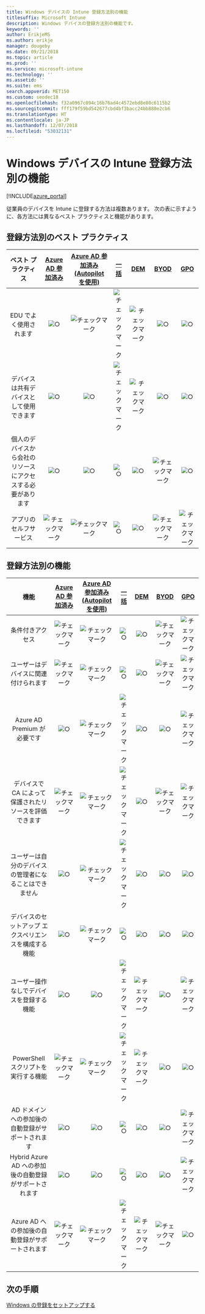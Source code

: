 ```yaml
---
title: Windows デバイスの Intune 登録方法別の機能
titlesuffix: Microsoft Intune
description: Windows デバイスの登録方法別の機能です。
keywords: ''
author: ErikjeMS
ms.author: erikje
manager: dougeby
ms.date: 09/21/2018
ms.topic: article
ms.prod: ''
ms.service: microsoft-intune
ms.technology: ''
ms.assetid: ''
ms.suite: ems
search.appverid: MET150
ms.custom: seodec18
ms.openlocfilehash: f32a0967c094c16b76ad4c4572ebd8e80c6115b2
ms.sourcegitcommit: fff179f59bd542677cbd4bf3bacc24bb880e2cb6
ms.translationtype: HT
ms.contentlocale: ja-JP
ms.lasthandoff: 12/07/2018
ms.locfileid: "53032131"
---
```

# <a name="intune-enrollment-method-capabilities-for-windows-devices"></a>Windows デバイスの Intune 登録方法別の機能
[!INCLUDE[azure_portal](./includes/azure_portal.md)]

従業員のデバイスを Intune に登録する方法は複数あります。 次の表に示すように、各方法には異なるベスト プラクティスと機能があります。

## <a name="best-practices-by-enrollment-method"></a>登録方法別のベスト プラクティス
| **ベスト プラクティス** | **[Azure AD 参加済み](windows-enroll.md#enable-windows-10-automatic-enrollment)**|**[Azure AD 参加済み (Autopilot を使用)](enrollment-autopilot.md)** |**[一括](windows-bulk-enroll.md)**|**[DEM](device-enrollment-manager-enroll.md)** | **[BYOD](device-enrollment.md#bring-your-own-device)** | **[GPO](https://docs.microsoft.com/windows/client-management/mdm/enroll-a-windows-10-device-automatically-using-group-policy)** |
|:---:|:---:|:---:|:---:|:---:|:---:|:---:|
|EDU でよく使用されます|![○](media/xmark.png)|![チェックマーク](media/checkmark.png)|![チェックマーク](media/checkmark.png)|![チェックマーク](media/checkmark.png)|![○](media/xmark.png)|![○](media/xmark.png)|
|デバイスは共有デバイスとして使用できます|![○](media/xmark.png)|![○](media/xmark.png)|![チェックマーク](media/checkmark.png)|![チェックマーク](media/checkmark.png)|![○](media/xmark.png)|![○](media/xmark.png)|
|個人のデバイスから会社のリソースにアクセスする必要があります|![○](media/xmark.png)|![○](media/xmark.png)|![○](media/xmark.png)|![○](media/xmark.png)|![チェックマーク](media/checkmark.png)|![○](media/xmark.png)|
|アプリのセルフサービス|![チェックマーク](media/checkmark.png)|![チェックマーク](media/checkmark.png)|![○](media/xmark.png)|![○](media/xmark.png)|![チェックマーク](media/checkmark.png)|![チェックマーク](media/checkmark.png)|

## <a name="capabilities-by-enrollment-method"></a>登録方法別の機能

| **機能** | **[Azure AD 参加済み](windows-enroll.md#enable-windows-10-automatic-enrollment)**|**[Azure AD 参加済み (Autopilot を使用)](enrollment-autopilot.md)** |**[一括](windows-bulk-enroll.md)**|**[DEM](device-enrollment-manager-enroll.md)** | **[BYOD](device-enrollment.md#bring-your-own-device)** | **[GPO](https://docs.microsoft.com/windows/client-management/mdm/enroll-a-windows-10-device-automatically-using-group-policy)** |
|:---:|:---:|:---:|:---:|:---:|:---:|:---:|
|条件付きアクセス                                      |![チェックマーク](media/checkmark.png)|![チェックマーク](media/checkmark.png)|![○](media/xmark.png)|![○](media/xmark.png)|![チェックマーク](media/checkmark.png)|![チェックマーク](media/checkmark.png)|
|ユーザーはデバイスに関連付けられます                    |![チェックマーク](media/checkmark.png)|![チェックマーク](media/checkmark.png)|![○](media/xmark.png)|![○](media/xmark.png)|![チェックマーク](media/checkmark.png)|![チェックマーク](media/checkmark.png)|
|Azure AD Premium が必要です                               |![○](media/xmark.png)|![チェックマーク](media/checkmark.png)|![チェックマーク](media/checkmark.png)|![○](media/xmark.png)|![○](media/xmark.png)|![チェックマーク](media/checkmark.png)|
|デバイスで CA によって保護されたリソースを評価できます             |![チェックマーク](media/checkmark.png)|![チェックマーク](media/checkmark.png)|![チェックマーク](media/checkmark.png)|![○](media/xmark.png)|![チェックマーク](media/checkmark.png)|![チェックマーク](media/checkmark.png)|
|ユーザーは自分のデバイスの管理者になることはできません               |![○](media/xmark.png)|![チェックマーク](media/checkmark.png)|![チェックマーク](media/checkmark.png)|![○](media/xmark.png)|![○](media/xmark.png)|![○](media/xmark.png)|
|デバイスのセットアップ エクスペリエンスを構成する機能        |![○](media/xmark.png)|![チェックマーク](media/checkmark.png)|![○](media/xmark.png)|![○](media/xmark.png)|![○](media/xmark.png)|![○](media/xmark.png)|
|ユーザー操作なしでデバイスを登録する機能      |![○](media/xmark.png)|![○](media/xmark.png)|![チェックマーク](media/checkmark.png)|![チェックマーク](media/checkmark.png)|![○](media/xmark.png)|![チェックマーク](media/checkmark.png)|
|PowerShell スクリプトを実行する機能                       |![チェックマーク](media/checkmark.png)|![チェックマーク](media/checkmark.png)|![チェックマーク](media/checkmark.png)|![チェックマーク](media/checkmark.png)|![○](media/xmark.png)|![○](media/xmark.png)| 
|AD ドメインへの参加後の自動登録がサポートされます      |![○](media/xmark.png)|![○](media/xmark.png)|![○](media/xmark.png)|![○](media/xmark.png)|![○](media/xmark.png)|![チェックマーク](media/checkmark.png)|
|Hybrid Azure AD への参加後の自動登録がサポートされます|![○](media/xmark.png)|![○](media/xmark.png)|![○](media/xmark.png)|![○](media/xmark.png)|![○](media/xmark.png)|![チェックマーク](media/checkmark.png)|
|Azure AD への参加後の自動登録がサポートされます       |![チェックマーク](media/checkmark.png)|![チェックマーク](media/checkmark.png)|![チェックマーク](media/checkmark.png)|![チェックマーク](media/checkmark.png)|![チェックマーク](media/checkmark.png)|![○](media/xmark.png)|

## <a name="next-steps"></a>次の手順

[Windows の登録をセットアップする](windows-enroll.md)

